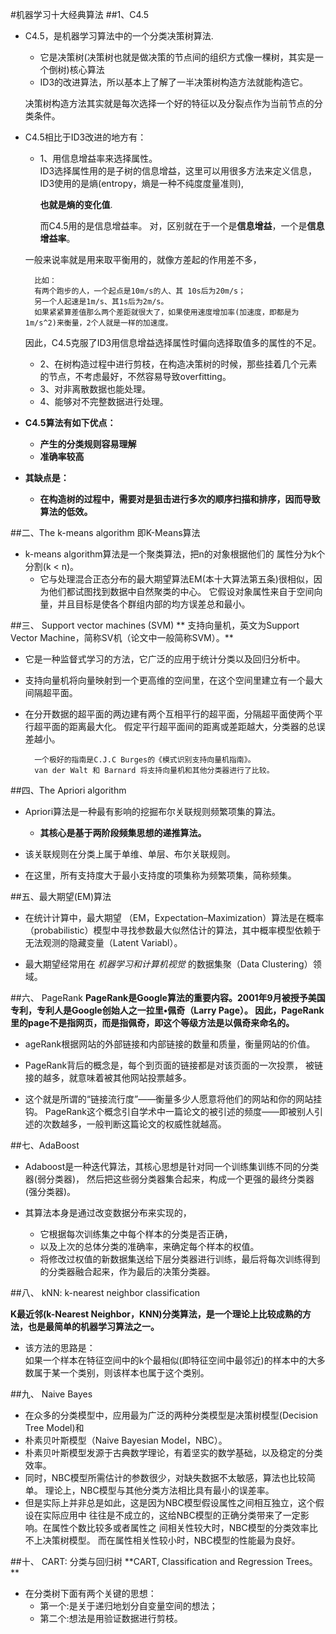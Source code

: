 #机器学习十大经典算法
##1、C4.5
- C4.5，是机器学习算法中的一个分类决策树算法.
	+ 它是决策树(决策树也就是做决策的节点间的组织方式像一棵树，其实是一个倒树)核心算法 
	+ ID3的改进算法，所以基本上了解了一半决策树构造方法就能构造它。 

	决策树构造方法其实就是每次选择一个好的特征以及分裂点作为当前节点的分类条件。

- C4.5相比于ID3改进的地方有： 
	+ 1、用信息增益率来选择属性。<br> 
		ID3选择属性用的是子树的信息增益，这里可以用很多方法来定义信息，ID3使用的是熵(entropy，熵是一种不纯度度量准则),

		**也就是熵的变化值**.

		而C4.5用的是信息增益率。
		对，区别就在于一个是**信息增益**，一个是**信息增益率**。 
		
	一般来说率就是用来取平衡用的，就像方差起的作用差不多， 
	
		比如：
		有两个跑步的人，一个起点是10m/s的人、其 10s后为20m/s； 
		另一个人起速是1m/s、其1s后为2m/s。 
		如果紧紧算差值那么两个差距就很大了，如果使用速度增加率(加速度，即都是为1m/s^2)来衡量，2个人就是一样的加速度。

	因此，C4.5克服了ID3用信息增益选择属性时偏向选择取值多的属性的不足。

	+ 2、在树构造过程中进行剪枝，在构造决策树的时候，那些挂着几个元素的节点，不考虑最好，不然容易导致overfitting。 
	+ 3、对非离散数据也能处理。 
	+ 4、能够对不完整数据进行处理。

- **C4.5算法有如下优点：**
	+ **产生的分类规则容易理解**
	+ **准确率较高**
- **其缺点是：**
	+ **在构造树的过程中，需要对是狙击进行多次的顺序扫描和排序，因而导致算法的低效。**

##二、The k-means algorithm 即K-Means算法
- k-means algorithm算法是一个聚类算法，把n的对象根据他们的	属性分为k个分割(k < n)。 
	+ 它与处理混合正态分布的最大期望算法EM(本十大算法第五条)很相似，因为他们都试图找到数据中自然聚类的中心。 
	它假设对象属性来自于空间向量，并且目标是使各个群组内部的均方误差总和最小。

##三、 Support vector machines (SVM)
** 支持向量机，英文为Support Vector Machine，简称SV机（论文中一般简称SVM）。**

- 它是一种监督式学习的方法，它广泛的应用于统计分类以及回归分析中。 
- 支持向量机将向量映射到一个更高维的空间里，在这个空间里建立有一个最大间隔超平面。 
- 在分开数据的超平面的两边建有两个互相平行的超平面，分隔超平面使两个平行超平面的距离最大化。 
假定平行超平面间的距离或差距越大，分类器的总误差越小。

		一个极好的指南是C.J.C Burges的《模式识别支持向量机指南》。 
		van der Walt 和 Barnard 将支持向量机和其他分类器进行了比较。

##四、The Apriori algorithm
- Apriori算法是一种最有影响的挖掘布尔关联规则频繁项集的算法。 
	+ **其核心是基于两阶段频集思想的递推算法。**

- 该关联规则在分类上属于单维、单层、布尔关联规则。 
- 在这里，所有支持度大于最小支持度的项集称为频繁项集，简称频集。

##五、最大期望(EM)算法 
- 在统计计算中，最大期望 （EM，Expectation–Maximization）算法是在概率 
（probabilistic）模型中寻找参数最大似然估计的算法，其中概率模型依赖于无法观测的隐藏变量（Latent Variabl）。

- 最大期望经常用在  *机器学习和计算机视觉*  的数据集聚（Data Clustering）领域。

##六、 PageRank 
**PageRank是Google算法的重要内容。2001年9月被授予美国专利，专利人是Google创始人之一拉里•佩奇（Larry Page）。 
因此，PageRank里的page不是指网页，而是指佩奇，即这个等级方法是以佩奇来命名的。**

- ageRank根据网站的外部链接和内部链接的数量和质量，衡量网站的价值。 
- PageRank背后的概念是，每个到页面的链接都是对该页面的一次投票， 被链接的越多，就意味着被其他网站投票越多。

- 这个就是所谓的“链接流行度”——衡量多少人愿意将他们的网站和你的网站挂钩。 
PageRank这个概念引自学术中一篇论文的被引述的频度——即被别人引述的次数越多，一般判断这篇论文的权威性就越高。

##七、AdaBoost
- Adaboost是一种迭代算法，其核心思想是针对同一个训练集训练不同的分类器(弱分类器)， 然后把这些弱分类器集合起来，构成一个更强的最终分类器 (强分类器)。

- 其算法本身是通过改变数据分布来实现的，
	+ 它根据每次训练集之中每个样本的分类是否正确，
	+ 以及上次的总体分类的准确率，来确定每个样本的权值。
	+ 将修改过权值的新数据集送给下层分类器进行训练，最后将每次训练得到的分类器融合起来，作为最后的决策分类器。

##八、 kNN: k-nearest neighbor classification 

**K最近邻(k-Nearest Neighbor，KNN)分类算法，是一个理论上比较成熟的方法，也是最简单的机器学习算法之一。**

- 该方法的思路是：<br>
 	如果一个样本在特征空间中的k个最相似(即特征空间中最邻近)的样本中的大多数属于某一个类别，则该样本也属于这个类别。

##九、 Naive Bayes 
- 在众多的分类模型中，应用最为广泛的两种分类模型是决策树模型(Decision Tree Model)和 
- 朴素贝叶斯模型（Naive Bayesian Model，NBC）。  
- 朴素贝叶斯模型发源于古典数学理论，有着坚实的数学基础，以及稳定的分类效率。
- 同时，NBC模型所需估计的参数很少，对缺失数据不太敏感，算法也比较简单。 理论上，NBC模型与其他分类方法相比具有最小的误差率。
- 但是实际上并非总是如此，这是因为NBC模型假设属性之间相互独立，这个假设在实际应用中 
往往是不成立的，这给NBC模型的正确分类带来了一定影响。在属性个数比较多或者属性之 
间相关性较大时，NBC模型的分类效率比不上决策树模型。
而在属性相关性较小时，NBC模型的性能最为良好。

##十、 CART: 分类与回归树
**CART, Classification and Regression Trees。 **

- 在分类树下面有两个关键的思想：
	+ 第一个:是关于递归地划分自变量空间的想法；
	+ 第二个:想法是用验证数据进行剪枝。 